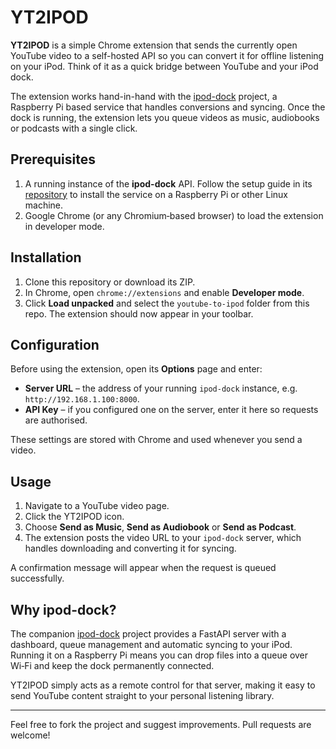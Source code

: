 # YT2IPOD

**YT2IPOD** is a simple Chrome extension that sends the currently open YouTube video to a self-hosted API so you can convert it for offline listening on your iPod. Think of it as a quick bridge between YouTube and your iPod dock.

The extension works hand-in-hand with the [ipod-dock](https://github.com/Brownster/ipod-dock) project, a Raspberry Pi based service that handles conversions and syncing. Once the dock is running, the extension lets you queue videos as music, audiobooks or podcasts with a single click.

## Prerequisites

1. A running instance of the **ipod-dock** API. Follow the setup guide in its [repository](https://github.com/Brownster/ipod-dock) to install the service on a Raspberry Pi or other Linux machine.
2. Google Chrome (or any Chromium‑based browser) to load the extension in developer mode.

## Installation

1. Clone this repository or download its ZIP.
2. In Chrome, open `chrome://extensions` and enable **Developer mode**.
3. Click **Load unpacked** and select the `youtube-to-ipod` folder from this repo. The extension should now appear in your toolbar.

## Configuration

Before using the extension, open its **Options** page and enter:

- **Server URL** – the address of your running `ipod-dock` instance, e.g. `http://192.168.1.100:8000`.
- **API Key** – if you configured one on the server, enter it here so requests are authorised.

These settings are stored with Chrome and used whenever you send a video.

## Usage

1. Navigate to a YouTube video page.
2. Click the YT2IPOD icon.
3. Choose **Send as Music**, **Send as Audiobook** or **Send as Podcast**.
4. The extension posts the video URL to your `ipod-dock` server, which handles downloading and converting it for syncing.

A confirmation message will appear when the request is queued successfully.

## Why ipod-dock?

The companion [ipod-dock](https://github.com/Brownster/ipod-dock) project provides a FastAPI server with a dashboard, queue management and automatic syncing to your iPod. Running it on a Raspberry Pi means you can drop files into a queue over Wi‑Fi and keep the dock permanently connected.

YT2IPOD simply acts as a remote control for that server, making it easy to send YouTube content straight to your personal listening library.

---

Feel free to fork the project and suggest improvements. Pull requests are welcome!
